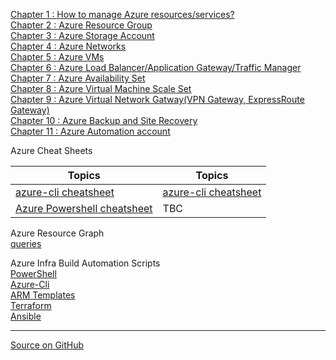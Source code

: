 
[Chapter 1 : How to manage Azure resources/services?](azure-management-tools-authentication.md)  
[Chapter 2 : Azure Resource Group](azure-rg.md)  
[Chapter 3 : Azure Storage Account](azure-storage-account.md)  
[Chapter 4 : Azure Networks](azure-networks/index.md)  
[Chapter 5 : Azure VMs](azure-vms.md)  
[Chapter 6 : Azure Load Balancer/Application Gateway/Traffic Manager](azure-lb-ag-tm/index.md)    
[Chapter 7 : Azure Availability Set](azure-avail-set.md)  
[Chapter 8 : Azure Virtual Machine Scale Set](azure-vmss.md)  
[Chapter 9 : Azure Virtual Network Gatway(VPN Gateway, ExpressRoute Gateway)](azure-virtual-network-gateway/index.md)  
[Chapter 10 : Azure Backup and Site Recovery](azure-backup-site-recovery/index.md)  
[Chapter 11 : Azure Automation account](azure-automation-account.md)   

Azure Cheat Sheets  

| Topics | Topics |
| --- | --- |
| [azure-cli cheatsheet](azure-cli-cheatsheet.md)   | [azure-cli cheatsheet](azure-cli-cheatsheet.md)   |
| [Azure Powershell cheatsheet](azure-powershell-cheatsheet.md) | TBC |

Azure Resource Graph  
[queries](azure-resource-graph/queries.md)  

Azure Infra Build Automation Scripts   
[PowerShell](https://github.com/hclpandv/azure-infra-build-automation/tree/dev/azure-powershell)    
[Azure-Cli](https://github.com/hclpandv/azure-infra-build-automation/tree/dev/azure-cli)  
[ARM Templates](https://github.com/hclpandv/azure-infra-build-automation/tree/dev/arm-templates)  
[Terraform](https://github.com/hclpandv/azure-infra-build-automation/tree/dev/terraform)  
[Ansible](https://github.com/hclpandv/azure-infra-build-automation/tree/dev/ansible)  
  
  
  
  
---
[Source on GitHub](https://github.com/hclpandv/azure-cloud-training-material)  

